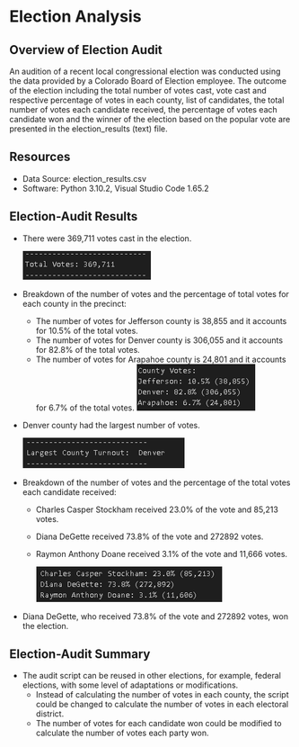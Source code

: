 # Election Analysis

## Overview of Election Audit
An audition of a recent local congressional election was conducted using the data provided by a Colorado Board of Election employee.  The outcome of the election including the total number of votes cast, vote cast and respective percentage of votes in each county, list of candidates, the total number of votes each candidate received, the percentage of votes each candidate won and the winner of the election based on the popular vote are presented in the election_results (text) file.

## Resources
- Data Source: election_results.csv
- Software: Python 3.10.2, Visual Studio Code 1.65.2

## Election-Audit Results
- There were 369,711 votes cast in the election.
  
  ![Total_votes](https://github.com/SzeWingChan/Election_Analysis/blob/main/Resources/Total_votes.png)

- Breakdown of the number of votes and the percentage of total votes for each county in the precinct:
  - The number of votes for Jefferson county is 38,855 and it accounts for 10.5% of the total votes.
  - The number of votes for Denver county is 306,055 and it accounts for 82.8% of the total votes.
  - The number of votes for Arapahoe county is 24,801 and it accounts for 6.7% of the total votes.
  ![County_votes](https://github.com/SzeWingChan/Election_Analysis/blob/main/Resources/County_votes.png)

- Denver county had the largest number of votes.
  
  ![Largest_county_turnout](https://github.com/SzeWingChan/Election_Analysis/blob/main/Resources/Largest_county_turnout.png)

- Breakdown of the number of votes and the percentage of the total votes each candidate received:
  - Charles Casper Stockham received 23.0% of the vote and 85,213 votes.
  - Diana DeGette received 73.8% of the vote and 272892 votes.
  - Raymon Anthony Doane received 3.1% of the vote and 11,666 votes.
  
    ![Candidates_votecount](https://github.com/SzeWingChan/Election_Analysis/blob/main/Resources/Candidates_votecount.png)

 -  Diana DeGette, who received 73.8% of the vote and 272892 votes, won the election.

## Election-Audit Summary
- The audit script can be reused in other elections, for example, federal elections, with some level of adaptations or modifications.  
  - Instead of calculating the number of votes in each county, the script could be changed to calculate the number of votes in each electoral district.  
  - The number of votes for each candidate won could be modified to calculate the number of votes each party won.
